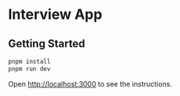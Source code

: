 # Interview App

## Getting Started

```bash
pnpm install
pnpm run dev
```

Open [http://localhost:3000](http://localhost:3000) to see the instructions.

